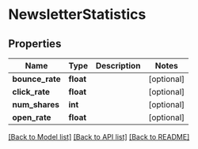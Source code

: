 # NewsletterStatistics

## Properties
Name | Type | Description | Notes
------------ | ------------- | ------------- | -------------
**bounce_rate** | **float** |  | [optional] 
**click_rate** | **float** |  | [optional] 
**num_shares** | **int** |  | [optional] 
**open_rate** | **float** |  | [optional] 

[[Back to Model list]](../README.md#documentation-for-models) [[Back to API list]](../README.md#documentation-for-api-endpoints) [[Back to README]](../README.md)


